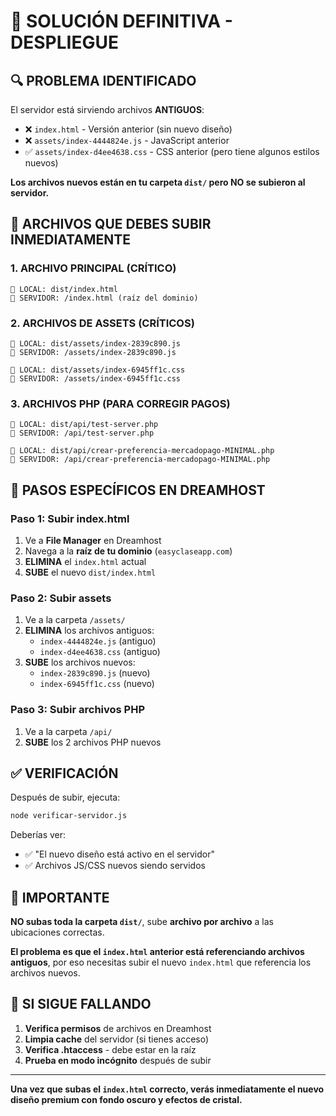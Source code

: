 # 🚨 SOLUCIÓN DEFINITIVA - DESPLIEGUE

## 🔍 PROBLEMA IDENTIFICADO

El servidor está sirviendo archivos **ANTIGUOS**:
- ❌ `index.html` - Versión anterior (sin nuevo diseño)
- ❌ `assets/index-4444824e.js` - JavaScript anterior
- ✅ `assets/index-d4ee4638.css` - CSS anterior (pero tiene algunos estilos nuevos)

**Los archivos nuevos están en tu carpeta `dist/` pero NO se subieron al servidor.**

## 📁 ARCHIVOS QUE DEBES SUBIR INMEDIATAMENTE

### **1. ARCHIVO PRINCIPAL (CRÍTICO)**
```
📂 LOCAL: dist/index.html
📂 SERVIDOR: /index.html (raíz del dominio)
```

### **2. ARCHIVOS DE ASSETS (CRÍTICOS)**
```
📂 LOCAL: dist/assets/index-2839c890.js
📂 SERVIDOR: /assets/index-2839c890.js

📂 LOCAL: dist/assets/index-6945ff1c.css  
📂 SERVIDOR: /assets/index-6945ff1c.css
```

### **3. ARCHIVOS PHP (PARA CORREGIR PAGOS)**
```
📂 LOCAL: dist/api/test-server.php
📂 SERVIDOR: /api/test-server.php

📂 LOCAL: dist/api/crear-preferencia-mercadopago-MINIMAL.php
📂 SERVIDOR: /api/crear-preferencia-mercadopago-MINIMAL.php
```

## 🎯 PASOS ESPECÍFICOS EN DREAMHOST

### **Paso 1: Subir index.html**
1. Ve a **File Manager** en Dreamhost
2. Navega a la **raíz de tu dominio** (`easyclaseapp.com`)
3. **ELIMINA** el `index.html` actual
4. **SUBE** el nuevo `dist/index.html`

### **Paso 2: Subir assets**
1. Ve a la carpeta `/assets/`
2. **ELIMINA** los archivos antiguos:
   - `index-4444824e.js` (antiguo)
   - `index-d4ee4638.css` (antiguo)
3. **SUBE** los archivos nuevos:
   - `index-2839c890.js` (nuevo)
   - `index-6945ff1c.css` (nuevo)

### **Paso 3: Subir archivos PHP**
1. Ve a la carpeta `/api/`
2. **SUBE** los 2 archivos PHP nuevos

## ✅ VERIFICACIÓN

Después de subir, ejecuta:
```bash
node verificar-servidor.js
```

Deberías ver:
- ✅ "El nuevo diseño está activo en el servidor"
- ✅ Archivos JS/CSS nuevos siendo servidos

## 🚨 IMPORTANTE

**NO subas toda la carpeta `dist/`**, sube **archivo por archivo** a las ubicaciones correctas.

**El problema es que el `index.html` anterior está referenciando archivos antiguos**, por eso necesitas subir el nuevo `index.html` que referencia los archivos nuevos.

## 🔧 SI SIGUE FALLANDO

1. **Verifica permisos** de archivos en Dreamhost
2. **Limpia cache** del servidor (si tienes acceso)
3. **Verifica .htaccess** - debe estar en la raíz
4. **Prueba en modo incógnito** después de subir

---

**Una vez que subas el `index.html` correcto, verás inmediatamente el nuevo diseño premium con fondo oscuro y efectos de cristal.**
